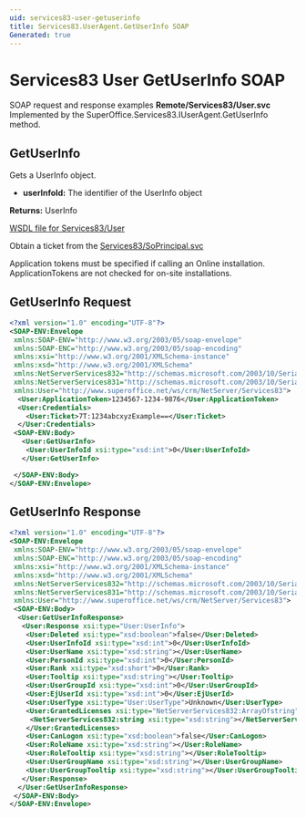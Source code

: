 ```yaml
---
uid: services83-user-getuserinfo
title: Services83.UserAgent.GetUserInfo SOAP
Generated: true
---
```


# Services83 User GetUserInfo SOAP

SOAP request and response examples **Remote/Services83/User.svc**
Implemented by the <see cref="M:SuperOffice.Services83.IUserAgent.GetUserInfo">SuperOffice.Services83.IUserAgent.GetUserInfo</see> method.

## GetUserInfo

Gets a UserInfo object.

* **userInfoId:** The identifier of the UserInfo object

**Returns:** UserInfo


[WSDL file for Services83/User](../Services83-User.md)

Obtain a ticket from the [Services83/SoPrincipal.svc](../SoPrincipal/index.md)

Application tokens must be specified if calling an Online installation. ApplicationTokens are not checked for on-site installations.

## GetUserInfo Request

```xml
<?xml version="1.0" encoding="UTF-8"?>
<SOAP-ENV:Envelope
 xmlns:SOAP-ENV="http://www.w3.org/2003/05/soap-envelope"
 xmlns:SOAP-ENC="http://www.w3.org/2003/05/soap-encoding"
 xmlns:xsi="http://www.w3.org/2001/XMLSchema-instance"
 xmlns:xsd="http://www.w3.org/2001/XMLSchema"
 xmlns:NetServerServices832="http://schemas.microsoft.com/2003/10/Serialization/Arrays"
 xmlns:NetServerServices831="http://schemas.microsoft.com/2003/10/Serialization/"
 xmlns:User="http://www.superoffice.net/ws/crm/NetServer/Services83">
  <User:ApplicationToken>1234567-1234-9876</User:ApplicationToken>
  <User:Credentials>
    <User:Ticket>7T:1234abcxyzExample==</User:Ticket>
  </User:Credentials>
 <SOAP-ENV:Body>
   <User:GetUserInfo>
    <User:UserInfoId xsi:type="xsd:int">0</User:UserInfoId>
   </User:GetUserInfo>

 </SOAP-ENV:Body>
</SOAP-ENV:Envelope>

```


## GetUserInfo Response

```xml
<?xml version="1.0" encoding="UTF-8"?>
<SOAP-ENV:Envelope
 xmlns:SOAP-ENV="http://www.w3.org/2003/05/soap-envelope"
 xmlns:SOAP-ENC="http://www.w3.org/2003/05/soap-encoding"
 xmlns:xsi="http://www.w3.org/2001/XMLSchema-instance"
 xmlns:xsd="http://www.w3.org/2001/XMLSchema"
 xmlns:NetServerServices832="http://schemas.microsoft.com/2003/10/Serialization/Arrays"
 xmlns:NetServerServices831="http://schemas.microsoft.com/2003/10/Serialization/"
 xmlns:User="http://www.superoffice.net/ws/crm/NetServer/Services83">
 <SOAP-ENV:Body>
  <User:GetUserInfoResponse>
   <User:Response xsi:type="User:UserInfo">
    <User:Deleted xsi:type="xsd:boolean">false</User:Deleted>
    <User:UserInfoId xsi:type="xsd:int">0</User:UserInfoId>
    <User:UserName xsi:type="xsd:string"></User:UserName>
    <User:PersonId xsi:type="xsd:int">0</User:PersonId>
    <User:Rank xsi:type="xsd:short">0</User:Rank>
    <User:Tooltip xsi:type="xsd:string"></User:Tooltip>
    <User:UserGroupId xsi:type="xsd:int">0</User:UserGroupId>
    <User:EjUserId xsi:type="xsd:int">0</User:EjUserId>
    <User:UserType xsi:type="User:UserType">Unknown</User:UserType>
    <User:GrantedLicenses xsi:type="NetServerServices832:ArrayOfstring">
     <NetServerServices832:string xsi:type="xsd:string"></NetServerServices832:string>
    </User:GrantedLicenses>
    <User:CanLogon xsi:type="xsd:boolean">false</User:CanLogon>
    <User:RoleName xsi:type="xsd:string"></User:RoleName>
    <User:RoleTooltip xsi:type="xsd:string"></User:RoleTooltip>
    <User:UserGroupName xsi:type="xsd:string"></User:UserGroupName>
    <User:UserGroupTooltip xsi:type="xsd:string"></User:UserGroupTooltip>
   </User:Response>
  </User:GetUserInfoResponse>
 </SOAP-ENV:Body>
</SOAP-ENV:Envelope>

```

